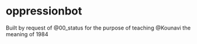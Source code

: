 # oppressionbot
Built by request of @00_status for the purpose of teaching @Kounavi the meaning of 1984
